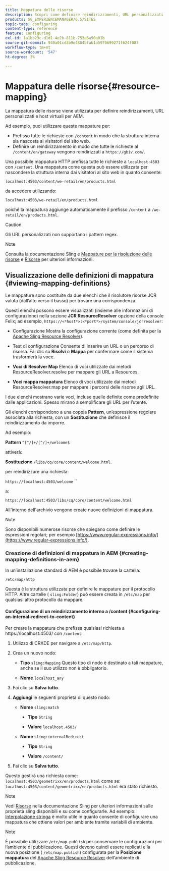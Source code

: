```yaml
---
title: Mappatura delle risorse
description: Scopri come definire reindirizzamenti, URL personalizzati e host virtuali per AEM utilizzando la mappatura delle risorse.
products: SG_EXPERIENCEMANAGER/6.5/SITES
topic-tags: configuring
content-type: reference
feature: Configuring
exl-id: 1a1bb23c-d1d1-4e2b-811b-753e6a90a01b
source-git-commit: 940a01cd3b9e4804bfab1a5970699271f624f087
workflow-type: tm+mt
source-wordcount: '547'
ht-degree: 3%

---
```


# Mappatura delle risorse{#resource-mapping}

La mappatura delle risorse viene utilizzata per definire reindirizzamenti, URL personalizzati e host virtuali per AEM.

Ad esempio, puoi utilizzare queste mappature per:

* Prefisso tutte le richieste con `/content` in modo che la struttura interna sia nascosta ai visitatori del sito web.
* Definire un reindirizzamento in modo che tutte le richieste al `/content/en/gateway` vengono reindirizzati a `https://gbiv.com/`.

Una possibile mappatura HTTP prefissa tutte le richieste a `localhost:4503` con `/content`. Una mappatura come questa può essere utilizzata per nascondere la struttura interna dai visitatori al sito web in quanto consente:

`localhost:4503/content/we-retail/en/products.html`

da accedere utilizzando:

`localhost:4503/we-retail/en/products.html`

poiché la mappatura aggiunge automaticamente il prefisso `/content` a `/we-retail/en/products.html`.

>[!CAUTION]
>
>Gli URL personalizzati non supportano i pattern regex.

>[!NOTE]
>
>Consulta la documentazione Sling e [Mappature per la risoluzione delle risorse](https://sling.apache.org/site/resources.html) e [Risorse](https://sling.apache.org/site/mappings-for-resource-resolution.html) per ulteriori informazioni.

## Visualizzazione delle definizioni di mappatura {#viewing-mapping-definitions}

Le mappature sono costituite da due elenchi che il risolutore risorse JCR valuta (dall’alto verso il basso) per trovare una corrispondenza.

Questi elenchi possono essere visualizzati (insieme alle informazioni di configurazione) nella sezione **JCR ResourceResolver** opzione della console Felix; ad esempio, `https://<*host*>:<*port*>/system/console/jcrresolver`:

* Configurazione Mostra la configurazione corrente (come definita per la [Apache Sling Resource Resolver](/help/overview/seo-and-url-management.md#etc-map)).

* Test di configurazione Consente di inserire un URL o un percorso di risorsa. Fai clic su **Risolvi** o **Mappa** per confermare come il sistema trasformerà la voce.

* **Voci di Resolver Map**
Elenco di voci utilizzate dai metodi ResourceResolver.resolve per mappare gli URL a Resources.

* **Voci mappa mappatura**
Elenco di voci utilizzate dai metodi ResourceResolver.map per mappare i percorsi delle risorse agli URL.

I due elenchi mostrano varie voci, incluse quelle definite come predefinite dalle applicazioni. Spesso mirano a semplificare gli URL per l’utente.

Gli elenchi corrispondono a una coppia **Pattern**, un’espressione regolare associata alla richiesta, con un **Sostituzione** che definisce il reindirizzamento da imporre.

Ad esempio:

**Pattern** `^[^/]+/[^/]+/welcome$`

attiverà:

**Sostituzione** `/libs/cq/core/content/welcome.html`.

per reindirizzare una richiesta:

`https://localhost:4503/welcome` ``

a:

`https://localhost:4503/libs/cq/core/content/welcome.html`

All&#39;interno dell&#39;archivio vengono create nuove definizioni di mappatura.

>[!NOTE]
>
>Sono disponibili numerose risorse che spiegano come definire le espressioni regolari; per esempio [https://www.regular-expressions.info/](https://www.regular-expressions.info/).

### Creazione di definizioni di mappatura in AEM {#creating-mapping-definitions-in-aem}

In un’installazione standard di AEM è possibile trovare la cartella:

`/etc/map/http`

Questa è la struttura utilizzata per definire le mappature per il protocollo HTTP. Altre cartelle ( `sling:Folder`) può essere creata in `/etc/map` per qualsiasi altro protocollo da mappare.

#### Configurazione di un reindirizzamento interno a /content {#configuring-an-internal-redirect-to-content}

Per creare la mappatura che prefissa qualsiasi richiesta a https://localhost:4503/ con `/content`:

1. Utilizzo di CRXDE per navigare a `/etc/map/http`.

1. Crea un nuovo nodo:

   * **Tipo** `sling:Mapping`
Questo tipo di nodo è destinato a tali mappature, anche se il suo utilizzo non è obbligatorio.

   * **Nome** `localhost_any`

1. Fai clic su **Salva tutto**.
1. **Aggiungi** le seguenti proprietà di questo nodo:

   * **Nome** `sling:match`

      * **Tipo** `String`

      * **Valore** `localhost.4503/`
   * **Nome** `sling:internalRedirect`

      * **Tipo** `String`

      * **Valore** `/content/`


1. Fai clic su **Salva tutto**.

Questo gestirà una richiesta come:
`localhost:4503/geometrixx/en/products.html`
come se:
`localhost:4503/content/geometrixx/en/products.html`
era stato richiesto.

>[!NOTE]
>
>Vedi [Risorse](https://sling.apache.org/site/mappings-for-resource-resolution.html) nella documentazione Sling per ulteriori informazioni sulle proprietà sling disponibili e su come configurarle.
>Ad esempio: [Interpolazione stringa](https://sling.apache.org/documentation/the-sling-engine/mappings-for-resource-resolution.html#string-interpolation-for-etcmap) è molto utile in quanto consente di configurare una mappatura che ottiene valori per ambiente tramite variabili di ambiente.

>[!NOTE]
>
>È possibile utilizzare `/etc/map.publish` per conservare le configurazioni per l’ambiente di pubblicazione. Questi devono quindi essere replicati e la nuova posizione ( `/etc/map.publish`) configurata per la **Posizione mappatura** del [Apache Sling Resource Resolver](/help/overview/seo-and-url-management.md#etc-map) dell’ambiente di pubblicazione.
